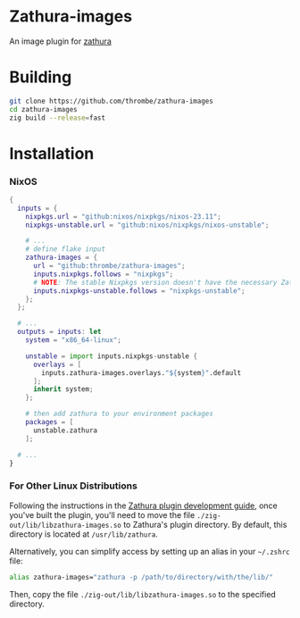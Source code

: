 # Zathura-images
An image plugin for [zathura](ihttps://pwmt.org/projects/zathura/)

# Building
```zsh
git clone https://github.com/thrombe/zathura-images
cd zathura-images
zig build --release=fast
```

# Installation
### NixOS
```nix
{
  inputs = {
    nixpkgs.url = "github:nixos/nixpkgs/nixos-23.11";
    nixpkgs-unstable.url = "github:nixos/nixpkgs/nixos-unstable";

    # ...
    # define flake input
    zathura-images = {
      url = "github:thrombe/zathura-images";
      inputs.nixpkgs.follows = "nixpkgs";
      # NOTE: The stable Nixpkgs version doesn't have the necessary Zathura update for zathura-images to work, so we need to rely on the unstable branch instead.
      inputs.nixpkgs-unstable.follows = "nixpkgs-unstable";
    };
  };

  # ...
  outputs = inputs: let
    system = "x86_64-linux";

    unstable = import inputs.nixpkgs-unstable {
      overlays = [
        inputs.zathura-images.overlays."${system}".default
      ];
      inherit system;
    };

    # then add zathura to your environment packages
    packages = [
      unstable.zathura
    ];

  # ...
}
```

### For Other Linux Distributions
Following the instructions in the [Zathura plugin development guide](https://github.com/pwmt/zathura-pdf-mupdf?tab=readme-ov-file#installation), once you've built the plugin, you'll need to move the file `./zig-out/lib/libzathura-images.so` to Zathura's plugin directory. By default, this directory is located at `/usr/lib/zathura`.

Alternatively, you can simplify access by setting up an alias in your `~/.zshrc` file:

```zsh
alias zathura-images="zathura -p /path/to/directory/with/the/lib/"
````

Then, copy the file `./zig-out/lib/libzathura-images.so` to the specified directory.

